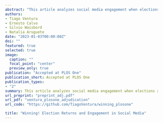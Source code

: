 ```yaml
---
abstract: "This article analyzes social media engagement when elections are adjudicated to one of the contending parties. We extend existing models of political dialogue to explain differences in social media engagement (i.e. time-to-retweet) when users support the winner or losers of an election. We show that users who support the winning candidate are more engaged and have a lower time-to-retweet. We also show heterogeneity in Twitter engagement conditional on the number of followers, with accounts with more followers being less sensitive to the election result. We measure the effect of electoral adjudication using a regression discontinuity design, with estimates by winning or losing status, and for accounts with many followers (high authority) or with few followers (low authority). Analyses use Twitter data collected in Argentina (2019), Brazil (2018), the United Kingdom (2019), and the United States (2016). "
authors:
- Tiago Ventura
- Ernesto Calvo
- Silvio Waisbord
- Natalia Aruguete
date: "2023-01-03T00:00:00Z"
doi: ""
featured: true
selected: true
image:
  caption: ""
  focal_point: "center"
  preview_only: true
publication: "Accepted at PLOS One"
publication_short: Accepted at PLOS One
publication_types:
- "2"
summary: This article analyzes social media engagement when elections are adjudicated to one of the contending parties. We extend existing models of political dialogue to explain differences in social media engagement (i.e. time-to-retweet) when users support the winner or losers of an election.
url_preprint: "preprint_adj.pdf"
url_pdf: "ventura_plosone_adjudication"
url_code: "https://github.com/TiagoVentura/winning_plosone"

title: "Winning! Election Returns and Engagement in Social Media"
---
```

